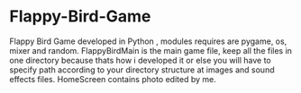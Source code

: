 # Flappy-Bird-Game
Flappy Bird Game developed in Python , modules requires are pygame, os, mixer and random. FlappyBirdMain  is the main game file, keep all the files in one directory because thats how i developed it or else you will have to specify path according to your directory structure at images and sound effects files. HomeScreen contains photo edited by me.
